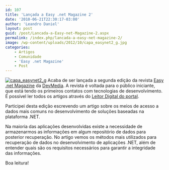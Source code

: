 ```yaml
---
id: 107
title: 'Lançada a Easy .net Magazine 2'
date: '2010-06-21T22:30:17-03:00'
author: 'Leandro Daniel'
layout: post
guid: /post/Lancada-a-Easy-net-Magazine-2.aspx
permalink: /index.php/lancada-a-easy-net-magazine-2/
image: /wp-content/uploads/2012/10/capa_easynet2_g.jpg
categories:
    - Artigos
    - Comunidade
    - 'Easy .net Magazine'
    - Post
---
```


[![capa_easynet2_g](http://leandrodaniel.com/pics/capa_easynet2_g_thumb.jpg "capa_easynet2_g")](http://leandrodaniel.com/pics/capa_easynet2_g.jpg) Acaba de ser lançada a segunda edição da revista [Easy .net Magazine](http://www.devmedia.com.br/assgold/listmag.asp?site=59) da [DevMedia](http://www.devmedia.com.br). A revista é voltada para o público iniciante, que está tendo os primeiros contatos com tecnologias de desenvolvimento. É possível ler todos os artigos através do [Leitor Digital do portal](http://www.devmedia.com.br/websys.3/webreader.asp?cat=59&revista=easynetmag_2#a-2665).

Participei desta edição escrevendo um artigo sobre os meios de acesso a dados mais comuns no desenvolvimento de soluções baseadas na plataforma .NET.

Na maioria das aplicações desenvolvidas existe a necessidade de armazenarmos as informações em algum repositório de dados para posterior recuperação. No artigo vemos os métodos mais utilizados para recuperação de dados no desenvolvimento de aplicações .NET, além de entender quais são os requisitos necessários para garantir a integridade das informações.

Boa leitura!